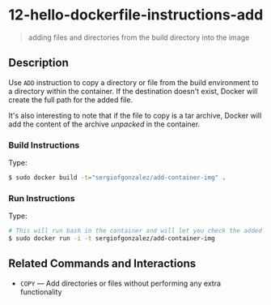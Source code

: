 # 12-hello-dockerfile-instructions-add
> adding files and directories from the build directory into the image

## Description
Use `ADD` instruction to copy a directory or file from the build environment to a directory within the container. If the destination doesn't exist, Docker will create the full path for the added file.

It's also interesting to note that if the file to copy is a tar archive, Docker will add the content of the archive *unpacked* in the container.


### Build Instructions
Type:
```bash
$ sudo docker build -t="sergiofgonzalez/add-container-img" .
```
### Run Instructions
Type:
```bash
# This will run bash in the container and will let you check the added files and directories
$ sudo docker run -i -t sergiofgonzalez/add-container-img
```

## Related Commands and Interactions
+ `COPY` &mdash; Add directories or files without performing any extra functionality
